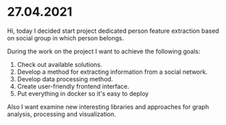 # 27.04.2021

Hi, today I decided start project dedicated person feature extraction based on social group in which person belongs.

During the work on the project I want to achieve the following goals:

1. Check out available solutions.
2. Develop a method for extracting information from a social network.
3. Develop data processing method.
4. Create user-friendly frontend interface. 
5. Put everything in docker so it's easy to deploy

Also I want examine new interesting libraries and approaches for graph analysis, processing and visualization. 

